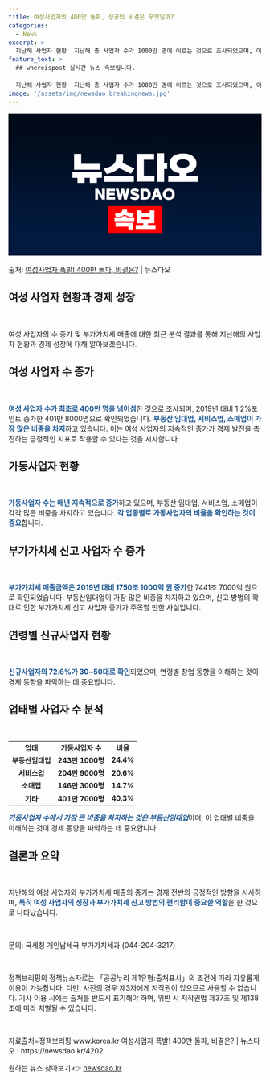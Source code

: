 ```yaml
---
title: 여성사업자의 400만 돌파, 성공의 비결은 무엇일까?
categories:
  - News
excerpt: >
  지난해 사업자 현황  지난해 총 사업자 수가 1000만 명에 이르는 것으로 조사되었으며, 이 중 여성 사업자…
feature_text: >
  ## whereispost 실시간 뉴스 속보입니다.

  지난해 사업자 현황  지난해 총 사업자 수가 1000만 명에 이르는 것으로 조사되었으며, 이 중 여성 사업자…
image: '/assets/img/newsdao_breakingnews.jpg'
---
```


![뉴스다오 속보](/assets/img/newsdao_breakingnews.jpg)

<p>출처: <a href="https://newsdao.kr/4202" rel="dofollow">여성사업자 폭발! 400만 돌파, 비결은?</a> | 뉴스다오</p>

<h2 data-ke-size="size26">여성 사업자 현황과 경제 성장</h2>
<p data-ke-size="size16">&nbsp;</p>
여성 사업자의 수 증가 및 부가가치세 매출에 대한 최근 분석 결과를 통해 지난해의 사업자 현황과 경제 성장에 대해 알아보겠습니다.

<h2 data-ke-size="size24">여성 사업자 수 증가</h2>
<p data-ke-size="size16">&nbsp;</p>
<b><span style="color: #1a5490;">여성 사업자 수가 최초로 400만 명을 넘어섬</span></b>한 것으로 조사되며, 2019년 대비 1.2%포인트 증가한 401만 8000명으로 확인되었습니다. <b><span style="color: #1a5490;">부동산 임대업, 서비스업, 소매업이 가장 많은 비중을 차지</span></b>하고 있습니다. 이는 여성 사업자의 지속적인 증가가 경제 발전을 촉진하는 긍정적인 지표로 작용할 수 있다는 것을 시사합니다.

<h2 data-ke-size="size24">가동사업자 현황</h2>
<p data-ke-size="size16">&nbsp;</p>
<b><span style="color: #1a5490;">가동사업자 수는 매년 지속적으로 증가</span></b>하고 있으며, 부동산 임대업, 서비스업, 소매업이 각각 많은 비중을 차지하고 있습니다. <b><span style="color: #1a5490;">각 업종별로 가동사업자의 비율을 확인하는 것이 중요</span></b>합니다.

<h2 data-ke-size="size24">부가가치세 신고 사업자 수 증가</h2>
<p data-ke-size="size16">&nbsp;</p>
<b><span style="color: #1a5490;">부가가치세 매출금액은 2019년 대비 1750조 1000억 원 증가</span></b>한 7441조 7000억 원으로 확인되었습니다. 부동산임대업이 가장 많은 비중을 차지하고 있으며, 신고 방법의 확대로 인한 부가가치세 신고 사업자 증가가 주목할 만한 사실입니다.

<h2 data-ke-size="size24">연령별 신규사업자 현황</h2>
<p data-ke-size="size16">&nbsp;</p>
<b><span style="color: #1a5490;">신규사업자의 72.6%가 30~50대로 확인</span></b>되었으며, 연령별 창업 동향을 이해하는 것이 경제 동향을 파악하는 데 중요합니다.

<h2 data-ke-size="size24">업태별 사업자 수 분석</h2>
<p data-ke-size="size16">&nbsp;</p>
<table>
	<tbody>
		<tr>
			<td style="text-align: center; height: 17px;"><b>업태</b></td>
			<td style="text-align: center; height: 17px;"><b>가동사업자 수</b></td>
			<td style="text-align: center; height: 17px;"><b>비율</b></td>
		</tr>
		<tr>
			<td style="text-align: center; height: 17px;"><b>부동산임대업</b></td>
			<td style="text-align: center; height: 17px;"><b>243만 1000명</b></td>
			<td style="text-align: center; height: 17px;"><b>24.4%</b></td>
		</tr>
		<tr>
			<td style="text-align: center; height: 17px;"><b>서비스업</b></td>
			<td style="text-align: center; height: 17px;"><b>204만 9000명</b></td>
			<td style="text-align: center; height: 17px;"><b>20.6%</b></td>
		</tr>
		<tr>
			<td style="text-align: center; height: 17px;"><b>소매업</b></td>
			<td style="text-align: center; height: 17px;"><b>146만 3000명</b></td>
			<td style="text-align: center; height: 17px;"><b>14.7%</b></td>
		</tr>
		<tr>
			<td style="text-align: center; height: 17px;"><b>기타</b></td>
			<td style="text-align: center; height: 17px;"><b>401만 7000명</b></td>
			<td style="text-align: center; height: 17px;"><b>40.3%</b></td>
		</tr>
	</tbody>
</table>
<em><b><span style="color: #1a5490;">가동사업자 수에서 가장 큰 비중을 차지하는 것은 부동산임대업</span></b></em>이며, 이 업태별 비중을 이해하는 것이 경제 동향을 파악하는 데 중요합니다.

<h2 data-ke-size="size24">결론과 요약</h2>
<p data-ke-size="size16">&nbsp;</p>
지난해의 여성 사업자와 부가가치세 매출의 증가는 경제 전반의 긍정적인 방향을 시사하며, <b><span style="color: #1a5490;">특히 여성 사업자의 성장과 부가가치세 신고 방법의 편리함이 중요한 역할</span></b>을 한 것으로 나타났습니다.
<p data-ke-size="size16">&nbsp;</p>
문의: 국세청 개인납세국 부가가치세과 (044-204-3217)
<p data-ke-size="size16">&nbsp;</p>
정책브리핑의 정책뉴스자료는 「공공누리 제1유형:출처표시」의 조건에 따라 자유롭게 이용이 가능합니다. 다만, 사진의 경우 제3자에게 저작권이 있으므로 사용할 수 없습니다. 기사 이용 시에는 출처를 반드시 표기해야 하며, 위반 시 저작권법 제37조 및 제138조에 따라 처벌될 수 있습니다.
<p data-ke-size="size16">&nbsp;</p>
자료출처=정책브리핑 www.korea.kr
여성사업자 폭발! 400만 돌파, 비결은? | 뉴스다오 : https://newsdao.kr/4202 

원하는 뉴스 찾아보기 👉 <a href="https://newsdao.kr" rel="dofollow">newsdao.kr</a>


